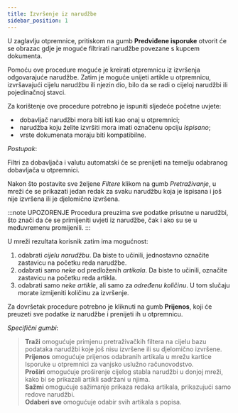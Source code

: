 ```yaml
---
title: Izvršenje iz narudžbe
sidebar_position: 1
---
```


U zaglavlju otpremnice, pritiskom na gumb **Predviđene isporuke** otvorit će se obrazac gdje je moguće filtrirati narudžbe povezane s kupcem dokumenta.

Pomoću ove procedure moguće je kreirati otpremnicu iz izvršenja odgovarajuće narudžbe. Zatim je moguće unijeti artikle u otpremnicu, izvršavajući cijelu narudžbu ili njezin dio, bilo da se radi o cijeloj narudžbi ili pojedinačnoj stavci.

Za korištenje ove procedure potrebno je ispuniti sljedeće početne uvjete:

 -  dobavljač narudžbi mora biti isti kao onaj u otpremnici;  
 -  narudžba koju želite izvršiti mora imati označenu opciju *Ispisano*;
 -  vrste dokumenata moraju biti kompatibilne.

*Postupak*:

Filtri za dobavljača i valutu automatski će se prenijeti na temelju odabranog dobavljača u otpremnici.   

Nakon što postavite sve željene *Filtere* klikom na gumb *Pretraživanje*, u mreži će se prikazati jedan redak za svaku narudžbu koja je ispisana i još nije izvršena ili je djelomično izvršena.

:::note UPOZORENJE
Procedura preuzima sve podatke prisutne u narudžbi, što znači da će se primijeniti uvjeti iz narudžbe, čak i ako su se u međuvremenu promijenili.
:::

U mreži rezultata korisnik zatim ima mogućnost:

 1. odabrati *cijelu narudžbu*. Da biste to učinili, jednostavno označite zastavicu na početku reda narudžbe.  
 2. odabrati samo *neke* od predloženih *artikala*. Da biste to učinili, označite zastavicu na početku reda artikla.  
 3. odabrati samo *neke artikle*, ali samo za *određenu količinu*. U tom slučaju morate izmijeniti količinu za izvršenje.  

Za dovršetak procedure potrebno je kliknuti na gumb **Prijenos**, koji će preuzeti sve podatke iz narudžbe i prenijeti ih u otpremnicu.  

*Specifični gumbi*:

> **Traži** omogućuje primjenu pretraživačkih filtera na cijelu bazu podataka narudžbi koje još nisu izvršene ili su djelomično izvršene.   
> **Prijenos** omogućuje prijenos odabranih artikala u mrežu kartice Isporuke u otpremnici za vanjsko uslužno računovodstvo.    
> **Proširi** omogućuje proširenje cijelog stabla narudžbi u donjoj mreži, kako bi se prikazali artikli sadržani u njima.    
> **Sažmi** omogućuje sažimanje prikaza redaka artikala, prikazujući samo redove narudžbi.    
> **Odaberi sve** omogućuje odabir svih artikala s popisa.   